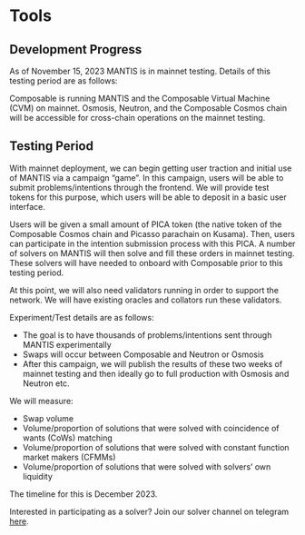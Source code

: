 # Tools
## Development Progress
As of November 15, 2023 MANTIS is in mainnet testing. Details of this testing period are as follows:

Composable is running MANTIS and the Composable Virtual Machine (CVM) on mainnet. Osmosis, Neutron, and the Composable Cosmos chain will be accessible for cross-chain operations on the mainnet testing.

## Testing Period
With mainnet deployment, we can begin getting user traction and initial use of MANTIS via a campaign “game”. In this campaign, users will be able to submit problems/intentions through the frontend. We will provide test tokens for this purpose, which users will be able to deposit in a basic user interface. 

Users will be given a small amount of PICA token (the native token of the Composable Cosmos chain and Picasso parachain on Kusama). Then, users can participate in the intention submission process with this PICA. A number of solvers on MANTIS will then solve and fill these orders in mainnet testing. These solvers will have needed to onboard with Composable prior to this testing period. 

At this point, we will also need validators running in order to support the network. We will have existing oracles and collators run these validators.

Experiment/Test details are as follows:
- The goal is to have thousands of problems/intentions sent through MANTIS experimentally
- Swaps will occur between Composable and Neutron or Osmosis
- After this campaign, we will publish the results of these two weeks of mainnet testing and then ideally go to full production with Osmosis and Neutron etc.

We will measure:

- Swap volume
- Volume/proportion of solutions that were solved with coincidence of wants (CoWs) matching
- Volume/proportion of solutions that were solved with constant function market makers (CFMMs)
- Volume/proportion of solutions that were solved with solvers’ own liquidity

The timeline for this is December 2023.

Interested in participating as a solver? Join our solver channel on telegram [here](https://t.me/+Z69AYRzVTLVhNTk5). 
